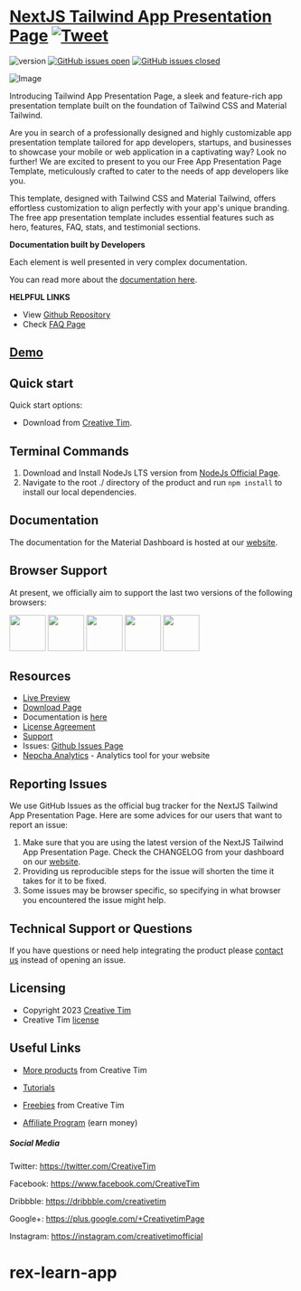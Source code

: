 # [NextJS Tailwind App Presentation Page](http://demos.creative-tim.com/nextjs-tailwind-app-presentation-page?ref=readme-ntapp) [![Tweet](https://img.shields.io/twitter/url/http/shields.io.svg?style=social&logo=twitter)](https://twitter.com/intent/tweet?url=https://www.creative-tim.com/product/nextjs-tailwind-app-presentation-page&text=Check%20Material%20Tailwind%202%20Template%20made%20by%20@CreativeTim%20#webdesign%20#template%20#materialdesign%20#react%20https://www.creative-tim.com/product/nextjs-tailwind-app-presentation-page)

![version](https://img.shields.io/badge/version-1.0.0-blue.svg) [![GitHub issues open](https://img.shields.io/github/issues/creativetimofficial/nextjs-tailwind-app-presentation-page.svg)](https://github.com/creativetimofficial/nextjs-tailwind-app-presentation-page/issues?q=is%3Aopen+is%3Aissue) [![GitHub issues closed](https://img.shields.io/github/issues-closed-raw/creativetimofficial/nextjs-tailwind-app-presentation-page.svg)](https://github.com/creativetimofficial/nextjs-tailwind-app-presentation-page/issues?q=is%3Aissue+is%3Aclosed)

![Image](https://s3.amazonaws.com/creativetim_bucket/products/741/original/material-tailwind-react-application-template-thumbnail.jpg?1697629129)

Introducing Tailwind App Presentation Page, a sleek and feature-rich app presentation template built on the foundation of Tailwind CSS and Material Tailwind.

Are you in search of a professionally designed and highly customizable app presentation template tailored for app developers, startups, and businesses to showcase your mobile or web application in a captivating way? Look no further! We are excited to present to you our Free App Presentation Page Template, meticulously crafted to cater to the needs of app developers like you.

This template, designed with Tailwind CSS and Material Tailwind, offers effortless customization to align perfectly with your app's unique branding. The free app presentation template includes essential features such as hero, features, FAQ, stats, and testimonial sections.

**Documentation built by Developers**

Each element is well presented in very complex documentation.

You can read more about the [documentation here](https://www.material-tailwind.com/docs/react/installation).

**HELPFUL LINKS**

- View [Github Repository](https://github.com/creativetimofficial/nextjs-tailwind-app-presentation-page)
- Check [FAQ Page](https://www.creative-tim.com/faq)

## [Demo](https://creative-tim.com/product/nextjs-tailwind-app-presentation-page)

## Quick start

Quick start options:

- Download from [Creative Tim](https://www.creative-tim.com/product/nextjs-tailwind-app-presentation-page?ref=readme-ntapp).

## Terminal Commands

1. Download and Install NodeJs LTS version from [NodeJs Official Page](https://nodejs.org/en/download/).
2. Navigate to the root ./ directory of the product and run `npm install` to install our local dependencies.

## Documentation

The documentation for the Material Dashboard is hosted at our [website](https://www.material-tailwind.com/docs/react/installation?ref=readme-ntapp).

## Browser Support

At present, we officially aim to support the last two versions of the following browsers:

<img src="https://s3.amazonaws.com/creativetim_bucket/github/browser/chrome.png" width="64" height="64"> <img src="https://s3.amazonaws.com/creativetim_bucket/github/browser/firefox.png" width="64" height="64"> <img src="https://s3.amazonaws.com/creativetim_bucket/github/browser/edge.png" width="64" height="64"> <img src="https://s3.amazonaws.com/creativetim_bucket/github/browser/safari.png" width="64" height="64"> <img src="https://s3.amazonaws.com/creativetim_bucket/github/browser/opera.png" width="64" height="64">

## Resources

- [Live Preview](https://demos.creative-tim.com/nextjs-tailwind-app-presentation-page?ref=readme-ntapp)
- [Download Page](https://www.creative-tim.com/product/nextjs-tailwind-app-presentation-page?ref=readme-ntapp)
- Documentation is [here](https://www.material-tailwind.com/docs/react/installation?ref=readme-ntapp)
- [License Agreement](https://www.creative-tim.com/license?ref=readme-ntapp)
- [Support](https://www.creative-tim.com/contact-us?ref=readme-ntapp)
- Issues: [Github Issues Page](https://github.com/creativetimofficial/nextjs-tailwind-app-presentation-page/issues)
- [Nepcha Analytics](https://nepcha.com?ref=readme) - Analytics tool for your website

## Reporting Issues

We use GitHub Issues as the official bug tracker for the NextJS Tailwind App Presentation Page. Here are some advices for our users that want to report an issue:

1. Make sure that you are using the latest version of the NextJS Tailwind App Presentation Page. Check the CHANGELOG from your dashboard on our [website](https://www.creative-tim.com/product/nextjs-tailwind-app-presentation-page?ref=readme-ntapp).
2. Providing us reproducible steps for the issue will shorten the time it takes for it to be fixed.
3. Some issues may be browser specific, so specifying in what browser you encountered the issue might help.

## Technical Support or Questions

If you have questions or need help integrating the product please [contact us](https://www.creative-tim.com/contact-us?ref=readme-ntapp) instead of opening an issue.

## Licensing

- Copyright 2023 [Creative Tim](https://www.creative-tim.com?ref=readme-ntapp)
- Creative Tim [license](https://www.creative-tim.com/license?ref=readme-ntapp)

## Useful Links

- [More products](https://www.creative-tim.com/templates?ref=readme-ntapp) from Creative Tim

- [Tutorials](https://www.youtube.com/channel/UCVyTG4sCw-rOvB9oHkzZD1w)

- [Freebies](https://www.creative-tim.com/bootstrap-themes/free?ref=readme-ntapp) from Creative Tim

- [Affiliate Program](https://www.creative-tim.com/affiliates/new?ref=readme-ntapp) (earn money)

##### Social Media

Twitter: <https://twitter.com/CreativeTim>

Facebook: <https://www.facebook.com/CreativeTim>

Dribbble: <https://dribbble.com/creativetim>

Google+: <https://plus.google.com/+CreativetimPage>

Instagram: <https://instagram.com/creativetimofficial>
# rex-learn-app
